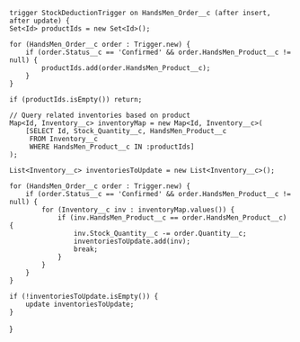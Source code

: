     trigger StockDeductionTrigger on HandsMen_Order__c (after insert, after update) {
    Set<Id> productIds = new Set<Id>();
 
    for (HandsMen_Order__c order : Trigger.new) {
        if (order.Status__c == 'Confirmed' && order.HandsMen_Product__c != null) {
            productIds.add(order.HandsMen_Product__c);
        }
    }
 
    if (productIds.isEmpty()) return;
 
    // Query related inventories based on product
    Map<Id, Inventory__c> inventoryMap = new Map<Id, Inventory__c>(
        [SELECT Id, Stock_Quantity__c, HandsMen_Product__c 
         FROM Inventory__c 
         WHERE HandsMen_Product__c IN :productIds]
    );
 
    List<Inventory__c> inventoriesToUpdate = new List<Inventory__c>();
 
    for (HandsMen_Order__c order : Trigger.new) {
        if (order.Status__c == 'Confirmed' && order.HandsMen_Product__c != null) {
            for (Inventory__c inv : inventoryMap.values()) {
                if (inv.HandsMen_Product__c == order.HandsMen_Product__c) {
                    inv.Stock_Quantity__c -= order.Quantity__c;
                    inventoriesToUpdate.add(inv);
                    break;
                }
            }
        }
    }
 
    if (!inventoriesToUpdate.isEmpty()) {
        update inventoriesToUpdate;
    }
}
 
